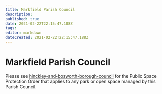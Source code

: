 ```yaml
---
title: Markfield Parish Council
description: 
published: true
date: 2021-02-22T22:15:47.188Z
tags: 
editor: markdown
dateCreated: 2021-02-22T22:15:47.188Z
---
```


# Markfield Parish Council
Please see [hinckley-and-bosworth-borough-council](/england/leicestershire/hinckley-and-bosworth-borough-council) for the Public Space Protection Order that applies to any park or open space managed by this Parish Council.